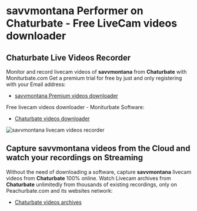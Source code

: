 # savvmontana Performer on Chaturbate - Free LiveCam videos downloader

## Chaturbate Live Videos Recorder

Monitor and record livecam videos of **savvmontana** from **Chaturbate** with Moniturbate.com
Get a premium trial for free by just and only registering with your Email address:
* [savvmontana Premium videos downloader](https://moniturbate.com/request-demo-licence-key.html)

Free livecam videos downloader - Moniturbate Software:
* [Chaturbate videos downloader](https://moniturbate.com/moniturbate-download-software.html)

![savvmontana livecam videos recorder](https://peachurnet.com/templates/moniturbate-software.png)


## Capture savvmontana videos from the Cloud and watch your recordings on Streaming

Without the need of downloading a software, capture **savvmontana** livecam videos from **Chaturbate** 100% online.
Watch Livecam archives from **Chaturbate** unlimitedly from thousands of existing recordings, only on Peachurbate.com and its websites network:
* [Chaturbate videos archives](https://peachurnet.com/)
